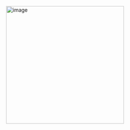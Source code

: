 
<img width="320" height="320" alt="image" src="https://github.com/user-attachments/assets/a4f882bc-39cf-4adf-9cd4-5e0b034b9fa2" />
